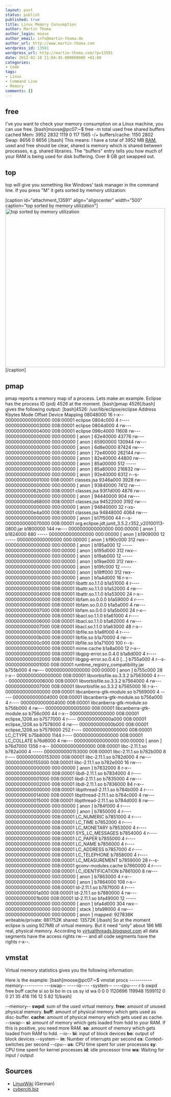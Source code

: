 ```yaml
---
layout: post
status: publish
published: true
title: Linux Memory Consumption
author: Martin Thoma
author_login: moose
author_email: info@martin-thoma.de
author_url: http://www.martin-thoma.com
wordpress_id: 13581
wordpress_url: http://martin-thoma.com/?p=13581
date: 2012-02-10 21:04:45.000000000 +01:00
categories:
- Code
tags:
- Linux
- Command Line
- Memory
comments: []
---
```

<h2>free</h2>
I've you want to check your memory consumption on a Linux machine, you can use free.
[bash]moose@pc07:~$ free -m
             total       used       free     shared    buffers     cached
Mem:          3952       2832       1119          0        117       1565
-/+ buffers/cache:       1150       2802
Swap:         8656          0       8656
[/bash]
This means: I have a total of 3952 MB <a href="http://en.wikipedia.org/wiki/Random-access_memory">RAM</a>, used and free should be clear, shared is memory which is shared between processes, e.g. shared libraries. The "buffers" entry tells you how much of your RAM is being used for disk buffering. Over 8 GB got swapped out.

<h2>top</h2>
top will give you something like Windows' task manager in the command line. If you press "M" it gets sorted by memory utilization:

[caption id="attachment_13591" align="aligncenter" width="500" caption="top sorted by memory utilization"]<a href="http://martin-thoma.com/wp-content/uploads/2012/02/top-memory.png"><img src="http://martin-thoma.com/wp-content/uploads/2012/02/top-memory.png" alt="top sorted by memory utilization" title="top sorted by memory utilization" width="500" height="497" class="size-full wp-image-13591" /></a>[/caption]

<h2>pmap</h2>
pmap reports a memory map of a process. Lets make an example. Eclipse has the process ID (pid) 4526 at the moment.
[bash]pmap 4526[/bash]
gives the following output:
[bash]4526:   /usr/lib/eclipse/eclipse
Address   Kbytes Mode  Offset           Device    Mapping
08048000      16 r-x-- 0000000000000000 008:00001 eclipse
0804c000       4 r---- 0000000000003000 008:00001 eclipse
0804d000       4 rw--- 0000000000004000 008:00001 eclipse
096c4000   11608 rw--- 0000000000000000 000:00000   [ anon ]
62e40000   43776 rw--- 0000000000000000 000:00000   [ anon ]
65900000  130944 rw--- 0000000000000000 000:00000   [ anon ]
6d8e0000   87424 rw--- 0000000000000000 000:00000   [ anon ]
72e40000  262144 rw--- 0000000000000000 000:00000   [ anon ]
82e40000   44800 rw--- 0000000000000000 000:00000   [ anon ]
85a00000     512 ----- 0000000000000000 000:00000   [ anon ]
85a80000  216832 rw--- 0000000000000000 000:00000   [ anon ]
92e40000    6312 r--s- 0000000000001000 008:00001 classes.jsa
9346a000    3928 rw--- 0000000000000000 000:00000   [ anon ]
93840000    7412 rw--- 000000000062b000 008:00001 classes.jsa
93f7d000    4876 rw--- 0000000000000000 000:00000   [ anon ]
94440000     904 rw--- 0000000000d68000 008:00001 classes.jsa
94522000    3192 rw--- 0000000000000000 000:00000   [ anon ]
94840000      32 r-xs- 0000000000e4a000 008:00001 classes.jsa
94848000    4064 rw--- 0000000000000000 000:00000   [ anon ]
b17f5000      44 r--s- 0000000000070000 008:00001 org.eclipse.jdt.junit_3.5.2.r352_v20100113-0800.jar
b1800000     144 rw--- 0000000000000000 000:00000   [ anon ]
b1824000     880 ----- 0000000000000000 000:00000   [ anon ]
b1909000      12 ----- 0000000000000000 000:00000   [ anon ]
b190c000     312 rwx-- 0000000000000000 000:00000   [ anon ]
b195a000      12 ----- 0000000000000000 000:00000   [ anon ]
b195d000     312 rwx-- 0000000000000000 000:00000   [ anon ]
b19ab000      12 ----- 0000000000000000 000:00000   [ anon ]
b19ae000     312 rwx-- 0000000000000000 000:00000   [ anon ]
b19fc000      12 ----- 0000000000000000 000:00000   [ anon ]
b19ff000     312 rwx-- 0000000000000000 000:00000   [ anon ]
b1a4d000      16 r-x-- 0000000000000000 008:00001 libattr.so.1.1.0
b1a51000       4 r---- 0000000000003000 008:00001 libattr.so.1.1.0
b1a52000       4 rw--- 0000000000004000 008:00001 libattr.so.1.1.0
b1a53000      24 r-x-- 0000000000000000 008:00001 libfam.so.0.0.0
b1a59000       4 r---- 0000000000006000 008:00001 libfam.so.0.0.0
b1a5a000       4 rw--- 0000000000007000 008:00001 libfam.so.0.0.0
b1a5b000      24 r-x-- 0000000000000000 008:00001 libacl.so.1.1.0
b1a61000       4 r---- 0000000000006000 008:00001 libacl.so.1.1.0
b1a62000       4 rw--- 0000000000007000 008:00001 libacl.so.1.1.0
b1a63000      48 r-x-- 0000000000000000 008:00001 libfile.so
b1a6f000       4 r---- 000000000000b000 008:00001 libfile.so
b1a70000       4 rw--- 000000000000c000 008:00001 libfile.so
b1a71000     100 r--s- 0000000000000000 008:00001 mime.cache
b1a8a000      12 r-x-- 0000000000000000 008:00001 libgpg-error.so.0.4.0
b1a8d000       4 r---- 0000000000002000 008:00001 libgpg-error.so.0.4.0
[...]
b755a000       4 r--s- 0000000000001000 008:00001 runtime_registry_compatibility.jar
b755b000       4 rw--- 0000000000000000 000:00000   [ anon ]
b755c000      28 r-x-- 0000000000000000 008:00001 libvorbisfile.so.3.3.2
b7563000       4 r---- 0000000000006000 008:00001 libvorbisfile.so.3.3.2
b7564000       4 rw--- 0000000000007000 008:00001 libvorbisfile.so.3.3.2
b7565000      16 r-x-- 0000000000000000 008:00001 libcanberra-gtk-module.so
b7569000       4 ----- 0000000000004000 008:00001 libcanberra-gtk-module.so
b756a000       4 r---- 0000000000004000 008:00001 libcanberra-gtk-module.so
b756b000       4 rw--- 0000000000005000 008:00001 libcanberra-gtk-module.so
b756c000      44 r-x-- 0000000000000000 008:00001 eclipse_1208.so
b7577000       4 r---- 000000000000a000 008:00001 eclipse_1208.so
b7578000       4 rw--- 000000000000b000 008:00001 eclipse_1208.so
b7579000     252 r---- 0000000000000000 008:00001 LC_CTYPE
b75b8000    1144 r---- 0000000000000000 008:00001 LC_COLLATE
b76d6000       4 rw--- 0000000000000000 000:00000   [ anon ]
b76d7000    1356 r-x-- 0000000000000000 008:00001 libc-2.11.1.so
b782a000       4 ----- 0000000000153000 008:00001 libc-2.11.1.so
b782b000       8 r---- 0000000000153000 008:00001 libc-2.11.1.so
b782d000       4 rw--- 0000000000155000 008:00001 libc-2.11.1.so
b782e000      16 rw--- 0000000000000000 000:00000   [ anon ]
b7832000       8 r-x-- 0000000000000000 008:00001 libdl-2.11.1.so
b7834000       4 r---- 0000000000001000 008:00001 libdl-2.11.1.so
b7835000       4 rw--- 0000000000002000 008:00001 libdl-2.11.1.so
b7836000      84 r-x-- 0000000000000000 008:00001 libpthread-2.11.1.so
b784b000       4 r---- 0000000000014000 008:00001 libpthread-2.11.1.so
b784c000       4 rw--- 0000000000015000 008:00001 libpthread-2.11.1.so
b784d000       8 rw--- 0000000000000000 000:00000   [ anon ]
b784f000       4 r---- 0000000000000000 000:00000   [ anon ]
b7850000       4 r---- 0000000000000000 008:00001 LC_NUMERIC
b7851000       4 r---- 0000000000000000 008:00001 LC_TIME
b7852000       4 r---- 0000000000000000 008:00001 LC_MONETARY
b7853000       4 r---- 0000000000000000 008:00001 SYS_LC_MESSAGES
b7854000       4 r---- 0000000000000000 008:00001 LC_PAPER
b7855000       4 r---- 0000000000000000 008:00001 LC_NAME
b7856000       4 r---- 0000000000000000 008:00001 LC_ADDRESS
b7857000       4 r---- 0000000000000000 008:00001 LC_TELEPHONE
b7858000       4 r---- 0000000000000000 008:00001 LC_MEASUREMENT
b7859000      28 r--s- 0000000000000000 008:00001 gconv-modules.cache
b7860000       4 r---- 0000000000000000 008:00001 LC_IDENTIFICATION
b7861000       8 rw--- 0000000000000000 000:00000   [ anon ]
b7863000       4 r-x-- 0000000000000000 000:00000   [ anon ]
b7864000     108 r-x-- 0000000000000000 008:00001 ld-2.11.1.so
b787f000       4 r---- 000000000001a000 008:00001 ld-2.11.1.so
b7880000       4 rw--- 000000000001b000 008:00001 ld-2.11.1.so
bfa49000      12 ----- 0000000000000000 000:00000   [ anon ]
bfa4d000     304 rwx-- 0000000000000000 000:00000   [ stack ]
bfa99000       4 rw--- 0000000000000000 000:00000   [ anon ]
mapped: 927836K    writeable/private: 881752K    shared: 13572K
[/bash]
So at the moment eclipse is using 927MB of virtual memory. But it need "only" about 186 MB real, physical memory. According to <a href="http://virtualthreads.blogspot.com/2006/02/understanding-memory-usage-on-linux.html">virtualthreads.blogspot.com</a> all data segments have the access rights rw--- and all code segments have the rights r-x--.

<h2>vmstat</h2>
Virtual memory statistics gives you the following information:

Here is the example:
[bash]moose@pc07:~$ vmstat 
procs -----------memory---------- ---swap-- -----io---- -system-- ----cpu----
 r  b   swpd   free   buff  cache   si   so    bi    bo   in   cs us sy id wa
 0  0      0 1120696 119948 1599112    0    0    21    35  416  116 12  5 82  1[/bash]

--memory--
<strong>swpd</strong>: sum of the used virtual memory.
<strong>free</strong>: amount of unused physical memory.
<strong>buff</strong>: amount of physical memory which gets used as disc-buffer.
<strong>cache</strong>: amount of physical memory which gets used as cache.
--swap--
<strong>si</strong>: amount of memory which gets loaded from hdd to your RAM. If this is positive, you need more RAM.
<strong>so</strong>: amount of memory which gets loaded from RAM to hdd.
--io--
<strong>bi</strong>: input of block devices
<strong>bo</strong>: output of block devices
--system--
<strong>in</strong>: Number of interrupts per second
<strong>cs</strong>: Context-switches per second
--cpu--
<strong>us</strong>: CPU time spent for user processes
<strong>sy</strong>: CPU time spent for kernel processes
<strong>id</strong>: idle processor time
<strong>wa</strong>: Waiting for input / output

<h2>Sources</h2>
<ul>
  <li><a href="http://linuxwiki.de/vmstat">LinuxWiki</a> (German)</li>
  <li><a href="http://www.cyberciti.biz/faq/linux-check-memory-usage/">cyberciti.biz</a></li>
</ul>
